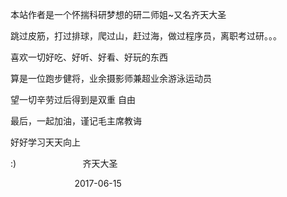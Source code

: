 本站作者是一个怀揣科研梦想的研二师姐~又名齐天大圣

跳过皮筋，打过排球，爬过山，赶过海，做过程序员，离职考过研。。。

喜欢一切好吃、好听、好看、好玩的东西

算是一位跑步健将，业余摄影师兼超业余游泳运动员

望一切辛劳过后得到是双重 自由

最后，一起加油，谨记毛主席教诲

好好学习天天向上

:)
                           齐天大圣
                           
                           2017-06-15
                           
